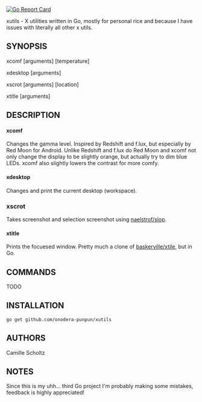 [![Go Report Card](https://goreportcard.com/badge/github.com/onodera-punpun/xutils)](https://goreportcard.com/report/github.com/onodera-punpun/xutils)

xutils - X utilities written in Go, mostly for personal rice and because I have issues with literally
all other x utils.

## SYNOPSIS

xcomf [arguments] [temperature]

xdesktop [arguments]

xscrot [arguments] [location]

xtitle [arguments]


## DESCRIPTION

#### xcomf

Changes the gamma level. Inspired by Redshift and f.lux, but especially
by Red Moon for Android. Unlike Redshift and f.lux do Red Moon and
xcomf not only change the display to be slightly orange, but actually
try to dim blue LEDs. xcomf also slightly lowers the contrast for more
comfy.

#### xdesktop

Changes and print the current desktop (workspace).

### xscrot

Takes screenshot and selection screenshot using
[naelstrof/slop](https://github.com/naelstrof/slop).

#### xtitle

Prints the focuesed window. Pretty much a clone of
[baskerville/xtile](https://github.com/baskerville/xtitle), but in Go.


## COMMANDS

TODO


## INSTALLATION

`go get github.com/onodera-punpun/xutils`


## AUTHORS

Camille Scholtz


## NOTES

Since this is my uhh... third Go project I'm probably making some
mistakes, feedback is highly appreciated!
